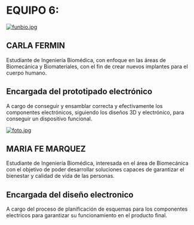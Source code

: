 # EQUIPO 6: 
[![funbio.jpg](https://i.postimg.cc/65vYxnGY/funbio.jpg)](https://postimg.cc/HVTQQJzy)
## CARLA FERMIN 
Estudiante de Ingeniería Biomédica, con enfoque en las áreas de Biomecánica y Biomateriales, con el fin de crear nuevos implantes para el cuerpo humano. 
## Encargada del prototipado electrónico
A cargo de conseguir y ensamblar correcta y efectivamente los componentes electrónicos, siguiendo los diseños 3D y electrónico, para conseguir un dispositivo funcional. 


[![foto.jpg](https://i.postimg.cc/qvY0yQtk/foto.jpg)](https://postimg.cc/nXv6t4Y5)
## MARIA FE MARQUEZ
Estudiante de Ingeniería Biomédica, interesada en el área de Biomecánica con el objetivo de poder desarrollar soluciones capaces de garantizar el bienestar y calidad de vida de las personas.
## Encargada del diseño electronico
A cargo del proceso de planificación de esquemas para los componentes electricos para garantizar su funcionamiento en el producto final.
